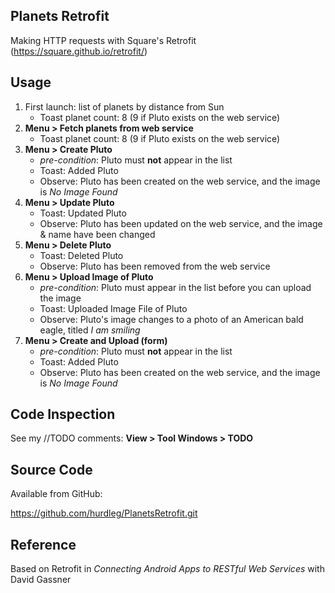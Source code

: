 ## Planets Retrofit ##
  Making HTTP requests with Square's Retrofit (<https://square.github.io/retrofit/>)

## Usage ##

1. First launch: list of planets by distance from Sun
    * Toast planet count: 8 (9 if Pluto exists on the web service)
2. **Menu > Fetch planets from web service**
    * Toast planet count: 8 (9 if Pluto exists on the web service)
3. **Menu > Create Pluto**
    * _pre-condition_: Pluto must **not** appear in the list
    * Toast: Added Pluto
    * Observe: Pluto has been created on the web service, and the image is _No Image Found_
4. **Menu > Update Pluto**
    * Toast: Updated Pluto
    * Observe: Pluto has been updated on the web service, and the image & name have been changed
5. **Menu > Delete Pluto**
    * Toast: Deleted Pluto
    * Observe: Pluto has been removed from the web service
6. **Menu > Upload Image of Pluto**
    * _pre-condition_: Pluto must appear in the list before you can upload the image
    * Toast: Uploaded Image File of Pluto
    * Observe: Pluto's image changes to a photo of an American bald eagle,
     titled _I am smiling_
7. **Menu > Create and Upload (form)**
    * _pre-condition_: Pluto must **not** appear in the list
    * Toast: Added Pluto
    * Observe: Pluto has been created on the web service, and the image is _No Image Found_

## Code Inspection ##

  See my //TODO comments: **View > Tool Windows > TODO**

## Source Code ##

  Available from GitHub:

  <https://github.com/hurdleg/PlanetsRetrofit.git>

## Reference ##

  Based on Retrofit in _Connecting Android Apps to RESTful Web Services_ with David Gassner
